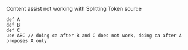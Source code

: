 Content assist not working with Splitting Token source

```
def A
def B
def C
use ABC // doing ca after B and C does not work, doing ca after A proposes A only
```